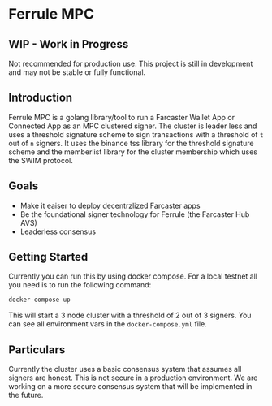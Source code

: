# Ferrule MPC

## WIP - Work in Progress
Not recommended for production use. This project is still in development and may not be stable or fully functional.

## Introduction

Ferrule MPC is a golang library/tool to run a Farcaster Wallet App or Connected App as an MPC clustered signer.
The cluster is leader less and uses a threshold signature scheme to sign transactions with a threshold of `t` out of `n` signers. It uses the binance tss library for the threshold signature scheme and the memberlist library for the cluster membership which uses the SWIM protocol. 

## Goals

- Make it eaiser to deploy decentrzlized Farcaster apps
- Be the foundational signer technology for Ferrule (the Farcaster Hub AVS)
- Leaderless consensus

## Getting Started

Currently you can run this by using docker compose. For a local testnet all you need is to run the following command:

```bash
docker-compose up
```

This will start a 3 node cluster with a threshold of 2 out of 3 signers. You can see all environment vars in the `docker-compose.yml` file.

## Particulars 

Currently the cluster uses a basic consensus system that assumes all signers are honest. This is not secure in a production environment. We are working on a more secure consensus system that will be implemented in the future. 
